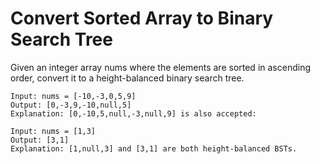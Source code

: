 #  Convert Sorted Array to Binary Search Tree
Given an integer array nums where the elements are sorted in ascending order, convert it to a height-balanced binary search tree.
```
Input: nums = [-10,-3,0,5,9]
Output: [0,-3,9,-10,null,5]
Explanation: [0,-10,5,null,-3,null,9] is also accepted:
```

```
Input: nums = [1,3]
Output: [3,1]
Explanation: [1,null,3] and [3,1] are both height-balanced BSTs.
```

